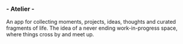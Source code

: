 <h3>- Atelier -</h3>

An app for collecting moments, projects, ideas, thoughts and curated fragments of life. The idea of a never ending work-in-progress space, where things cross by and meet up.
